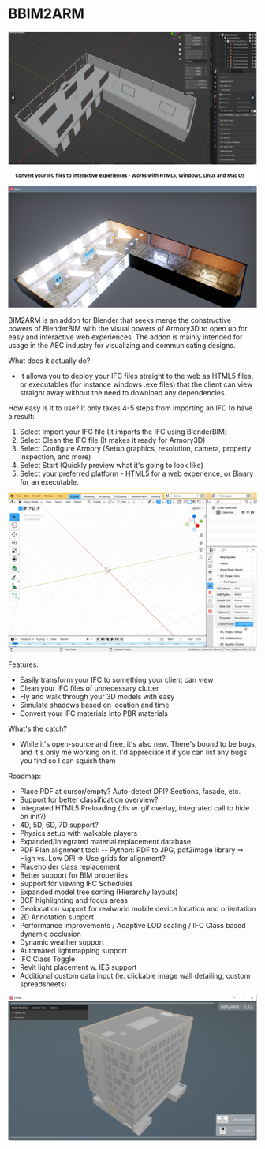 # BBIM2ARM

![Header](https://github.com/Naxela/BBIM2ARM/raw/main/IFC2ARM_Screen.png)

BIM2ARM is an addon for Blender that seeks merge the constructive powers of BlenderBIM with the visual powers of Armory3D to open up for easy and interactive web experiences. The addon is mainly intended for usage in the AEC industry for visualizing and communicating designs.

What does it actually do?
- It allows you to deploy your IFC files straight to the web as HTML5 files, or executables (for instance windows .exe files) that the client can view straight away without the need to download any dependencies.

How easy is it to use?
It only takes 4-5 steps from importing an IFC to have a result:
1. Select Import your IFC file (It imports the IFC using BlenderBIM)
2. Select Clean the IFC file (It makes it ready for Armory3D)
3. Select Configure Armory (Setup graphics, resolution, camera, property inspection, and more)
4. Select Start (Quickly preview what it's going to look like)
5. Select your preferred platform - HTML5 for a web experience, or Binary for an executable.

![Animation](https://github.com/Naxela/BBIM2ARM/raw/main/BIM2ARM_Animation.gif) 

Features:
- Easily transform your IFC to something your client can view 
- Clean your IFC files of unnecessary clutter
- Fly and walk through your 3D models with easy
- Simulate shadows based on location and time
- Convert your IFC materials into PBR materials


What's the catch?
- While it's open-source and free, it's also new. There's bound to be bugs, and it's only me working on it. I'd appreciate it if you can list any bugs you find so I can squish them


Roadmap:
- Place PDF at cursor/empty? Auto-detect DPI? Sections, fasade, etc.
- Support for better classification overview?
- Integrated HTML5 Preloading (div w. gif overlay, integrated call to hide on init?)
- 4D, 5D, 6D, 7D support?
- Physics setup with walkable players
- Expanded/integrated material replacement database
- PDF Plan alignment tool:
-- Python: PDF to JPG, pdf2image library => High vs. Low DPI => Use grids for alignment?
- Placeholder class replacement
- Better support for BIM properties
- Support for viewing IFC Schedules
- Expanded model tree sorting (Hierarchy layouts)
- BCF highlighting and focus areas
- Geolocation support for realworld mobile device location and orientation
- 2D Annotation support
- Performance improvements / Adaptive LOD scaling / IFC Class based dynamic occlusion
- Dynamic weather support
- Automated lightmapping support
- IFC Class Toggle
- Revit light placement w. IES support
- Additional custom data input (ie. clickable image wall detailing, custom spreadsheets)

![Animation](https://github.com/Naxela/BBIM2ARM/raw/main/Screenshot.jpg)
